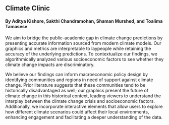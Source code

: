## Climate Clinic
#### By Aditya Kishore, Sakthi Chandramohan, Shaman Murshed, and Toalima Tamasese

We aim to bridge the public-academic gap in climate change predictions by presenting accurate information sourced from
modern climate models. Our graphics and metrics are interpretable to laypeople while retaining the accuracy of the
underlying predictions. To contextualize our findings, we algorithmically analyzed various socioeconomic factors to
see whether they climate change impacts are discriminatory.

We believe our findings can inform macroeconomic policy design by identifying communities and regions in need of support
 against climate change. Prior literature suggests that these communities tend to be historically disadvantaged as well;
 our graphics present the future of climate change in this historical context, leading viewers to understand the
 interplay between the climate change crisis and socioeconomic factors. Additionally, we incorporate interactive elements 
 that allow users to explore how different climate scenarios could affect their local environments, enhancing engagement 
 and facilitating a deeper understanding of the data.
